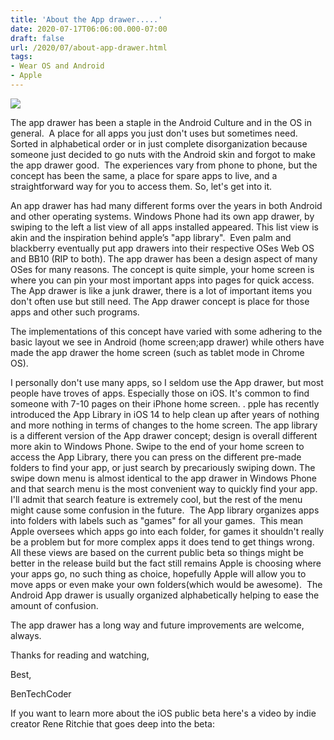 ```yaml
---
title: 'About the App drawer.....'
date: 2020-07-17T06:06:00.000-07:00
draft: false
url: /2020/07/about-app-drawer.html
tags: 
- Wear OS and Android
- Apple
---
```


[![](https://1.bp.blogspot.com/-KPCCibf-Qmk/XxGh5Sai3JI/AAAAAAAAIbY/dmlyPWrHBx4xpHJnhdohOjpHhabydW6-wCPcBGAsYHg/s320/00100dPORTRAIT_00100_BURST20200716173326151_COVER-01.jpeg)](https://1.bp.blogspot.com/-KPCCibf-Qmk/XxGh5Sai3JI/AAAAAAAAIbY/dmlyPWrHBx4xpHJnhdohOjpHhabydW6-wCPcBGAsYHg/s4032/00100dPORTRAIT_00100_BURST20200716173326151_COVER-01.jpeg)

The app drawer has been a staple in the Android Culture and in the OS in general.  A place for all apps you just don't uses but sometimes need.  Sorted in alphabetical order or in just complete disorganization because someone just decided to go nuts with the Android skin and forgot to make the app drawer good.  The experiences vary from phone to phone, but the concept has been the same, a place for spare apps to live, and a straightforward way for you to access them. So, let's get into it. 

  

  

An app drawer has had many different forms over the years in both Android and other operating systems. Windows Phone had its own app drawer, by swiping to the left a list view of all apps installed appeared. This list view is akin and the inspiration behind apple’s "app library".  Even palm and blackberry eventually put app drawers into their respective OSes Web OS and BB10 (RIP to both). The app drawer has been a design aspect of many OSes for many reasons. The concept is quite simple, your home screen is where you can pin your most important apps into pages for quick access. The App drawer is like a junk drawer, there is a lot of important items you don't often use but still need. The App drawer concept is place for those apps and other such programs.    

  

  

The implementations of this concept have varied with some adhering to the basic layout we see in Android (home screen;app drawer) while others have made the app drawer the home screen (such as tablet mode in Chrome OS). 

  

  

I personally don't use many apps, so I seldom use the App drawer, but most people have troves of apps. Especially those on iOS. It's common to find someone with 7-10 pages on their iPhone home screen. . pple has recently introduced the App Library in iOS 14 to help clean up after years of nothing and more nothing in terms of changes to the home screen. The app library is a different version of the App drawer concept; design is overall different more akin to Windows Phone. Swipe to the end of your home screen to access the App Library, there you can press on the different pre-made folders to find your app, or just search by precariously swiping down. The swipe down menu is almost identical to the app drawer in Windows Phone and that search menu is the most convenient way to quickly find your app. I'll admit that search feature is extremely cool, but the rest of the menu might cause some confusion in the future.  The App library organizes apps into folders with labels such as "games" for all your games.  This mean Apple oversees which apps go into each folder, for games it shouldn't really be a problem but for more complex apps it does tend to get things wrong.  All these views are based on the current public beta so things might be better in the release build but the fact still remains Apple is choosing where your apps go, no such thing as choice, hopefully Apple will allow you to move apps or even make your own folders(which would be awesome).  The Android App drawer is usually organized alphabetically helping to ease the amount of confusion. 

  

  

  

The app drawer has a long way and future improvements are welcome, always. 

  

  

Thanks for reading and watching, 

  

Best, 

  

BenTechCoder 

  

  

If you want to learn more about the iOS public beta here's a video by indie creator Rene Ritchie that goes deep into the beta: